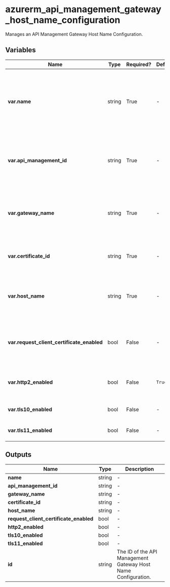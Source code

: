 # azurerm_api_management_gateway_host_name_configuration

Manages an API Management Gateway Host Name Configuration.

## Variables

| Name | Type | Required? |  Default  |  Description |
| ---- | ---- | --------- |  ----------- | ----------- |
| **var.name** | string | True | -  |  The name of the API Management Gateway Host Name Configuration. Changing this forces a new resource to be created. | 
| **var.api_management_id** | string | True | -  |  The ID of the API Management Service. Changing this forces a new resource to be created. | 
| **var.gateway_name** | string | True | -  |  The name of the API Management Gateway. Changing this forces a new resource to be created. | 
| **var.certificate_id** | string | True | -  |  The certificate ID to be used for TLS connection establishment. | 
| **var.host_name** | string | True | -  |  The host name to use for the API Management Gateway Host Name Configuration. | 
| **var.request_client_certificate_enabled** | bool | False | -  |  Whether the API Management Gateway requests a client certificate. | 
| **var.http2_enabled** | bool | False | `True`  |  Whether HTTP/2.0 is supported. Defaults to `true`. | 
| **var.tls10_enabled** | bool | False | -  |  Whether TLS 1.0 is supported. | 
| **var.tls11_enabled** | bool | False | -  |  Whether TLS 1.1 is supported. | 



## Outputs

| Name | Type | Description |
| ---- | ---- | --------- | 
| **name** | string  | - | 
| **api_management_id** | string  | - | 
| **gateway_name** | string  | - | 
| **certificate_id** | string  | - | 
| **host_name** | string  | - | 
| **request_client_certificate_enabled** | bool  | - | 
| **http2_enabled** | bool  | - | 
| **tls10_enabled** | bool  | - | 
| **tls11_enabled** | bool  | - | 
| **id** | string  | The ID of the API Management Gateway Host Name Configuration. | 
